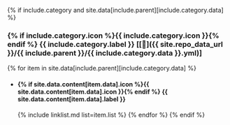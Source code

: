 {% if include.category and site.data[include.parent][include.category.data] %}
### {% if include.category.icon %}{{ include.category.icon }}{% endif %} {{ include.category.label }} [[📝]({{ site.repo_data_url }}/{{ include.parent }}/{{ include.category.data }}.yml)]
  {% for item in site.data[include.parent][include.category.data] %}
  - #### {% if site.data.content[item.data].icon %}{{ site.data.content[item.data].icon }}{% endif %} **{{ site.data.content[item.data].label }}**
    {% include linklist.md list=item.list %}
  {% endfor %}
{% endif %}
